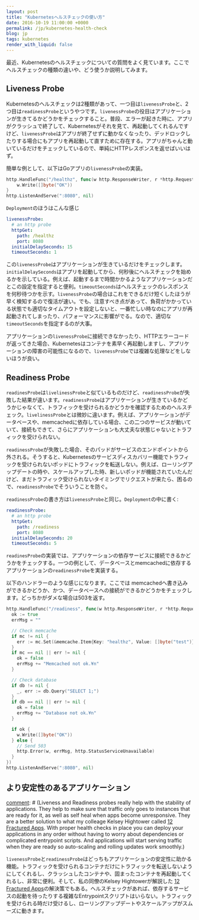 ```yaml
---
layout: post
title: "Kubernetesヘルスチェックの使い方"
date: 2016-10-19 11:00:00 +0000
permalink: /jp/kubernetes-health-check
blog: jp
tags: kubernetes
render_with_liquid: false
---
```


[comment]: # "I've seen a lot of questions about Kubernetes health checks recently and how they should be used. I'll do my best to explain them and the difference between the types of health checks and how each will affect your application."

最近、Kubernetesのヘルスチェックについての質問をよく見ています。ここでヘルスチェックの種類の違いや、どう使うか説明してみます。

## Liveness Probe

[comment]: # "Kubernetes health checks are divided into liveness and readiness probes. The purpose of liveness probes are to indicate that your application is running. Normally your app could just crash and Kubernetes will see that the app has terminated and restart it but the goal of liveness probes is to catch situations when an app has crashed or deadlocked without terminating. So a simple HTTP response should suffice here."

Kubernetesのヘルスチェックは2種類があって、一つ目は`livenessProbe`と、2つ目は`readinessProbe`というやつです。`livenessProbe`の役目はアプリケーションが生きてるかどうかをチェックすること。普段、エラーが起きた時に、アプリがクラッシュで終了して、Kubernetesがそれを見て、再起動してくれるんですけど、`livenessProbe`はアプリが終了せずに動かなくなったり、デッドロックしたりする場合にもアプリを再起動して直すために存在する。アプリがちゃんと動いているだけをチェックしているので、単純にHTTPレスポンスを返せばいいはず。

[comment]: # "As a simple example here is a health check I often use for my Go applications."

簡単な例として、以下はGoアプリの`livenessProbe`の実装。

```go
http.HandleFunc("/healthz", func(w http.ResponseWriter, r *http.Request) {
	w.Write([]byte("OK"))
}
http.ListenAndServe(":8080", nil)
```

[comment]: # "and in the deployment:"

`Deployment`のほうはこんな感じ

```yaml
livenessProbe:
  # an http probe
  httpGet:
    path: /healthz
    port: 8080
  initialDelaySeconds: 15
  timeoutSeconds: 1
```

[comment]: # "This just tells Kubernetes that the application is up and running. The `initialDelaySeconds` tells Kubernetes to delay starting the health checks for this number of seconds after it sees the pod is started. If your application takes a while to start up, you can play with this setting to help it out. The `timeoutSeconds` tells Kubernetes how long it should wait for responses for the health check. For liveness probes, this shouldn't be very long but you do want to give your app enough time to respond even in cases where it's under load."

この`livenessProbe`はアプリケーションが生きているだけをチェックします。`initialDelaySeconds`はアプリを起動してから、何秒後にヘルスチェックを始めるかを示している。例えば、起動するまで時間かかるようなアプリケーションだとこの設定を指定すると便利。`timeoutSeconds`はヘルスチェックのレスポンスを何秒待つかを示す。`livenessProbe`の場合はこれをできるだけ短くしたほうが早く検知するので復活が速い。でも、注意すべき点があって、負荷がかかっている状態でも適切なタイムアウトを設定しないと、一番忙しい時なのにアプリが再起動されてしまったり、パフォーマンスに影響がでる。なので、適切な`timeoutSeconds`を指定するのが大事。

[comment]: # "If the app never starts up or responds with an HTTP error code then Kubernetes will restart the pod. You will want to do your best to not do anything too fancy in liveness probes since it could cause disruptions in your app if your liveness probes start failing."

アプリケーションの`livenessProbe`に接続できなかったり、HTTPエラーコードが返ってきた場合、Kubernetesはコンテナを素早く再起動しますし、アプリケーションの障害の可能性になるので、`livenessProbe`では複雑な処理などをしないほうが良い。

## Readiness Probe

[comment]: # (Readiness probes are very similar to liveness probes except that the result of a failed probe is different. Readiness probes are meant to check if your application is ready to serve traffic. This is subtly different than liveness. For instance, say your application depends on a database and memcached. If both of these need to be up and running for your app to serve traffic, then you could say that both are required for your app's "readiness".)

`readinesProbe`は`livelinessProbe`と似ているものだけど、`readinessProbe`が失敗した結果が違います。`readinessProbe`はアプリケーションが生きているかどうかじゃなくて、トラフィックを受けられるかどうかを確認するためのヘルスチェック。`livelinessProbe`とは微妙に違います。例えば、アプリケーションがデータベースや、memcachedに依存している場合、この二つのサービスが動いていて、接続もできて、さらにアプリケーションも大丈夫な状態じゃないとトラフィックを受けられない。

[comment]: # "If the readiness probe for your app fails, then that pod is removed from the endpoints that make up a service. This makes it so that pods that are not ready will not have traffic sent to them by Kubernetes' service discovery mechanism. This is really helpful for situations where a new pod for a service gets started; scale up events, rolling updates, etc. Readiness probes make sure that pods are not sent traffic in the time between when they start up, and and when they are ready to serve traffic."

`readinessProbe`が失敗した場合、そのパッドがサービスのエンドポイントから外される。そうすると、Kubernetesのサービスディスカバリー機能でトラフィックを受けられないポッドにトラフィックを転送しない。例えば、ローリングアップデートの時や、スケールアップした時、新しいポッドが機能されていたんだけど、まだトラフィック受けられないタイミングでリクエストが来たら、困るので、`readinessProbe`でそういうことを防ぐ。

[comment]: # "The definition of a readiness probe is the same as liveness probes. Readiness probes are defined as part of a Deployment like so:"

`readinessProbe`の書き方は`livenessProbe`と同じ。`Deployment`の中に書く:

```yaml
readinessProbe:
  # an http probe
  httpGet:
    path: /readiness
    port: 8080
  initialDelaySeconds: 20
  timeoutSeconds: 5
```

[comment]: # "You will want to check that you can connect to all of your application's dependencies in your readiness probe. To use the example where we depend on a database, we will want to check that we are able to connect to both."

`readinesProbe`の実装では、アプリケーションの依存サービスに接続できるかどうかをチェックする。一つの例として、データベースとmemcachedに依存するアプリケーションの`readinessProbe`を実装する。

[comment]: # "Here's what that might look like. Here I check memcached and the database and if one is not available I return a 503 response status."

以下のハンドラーのような感じになります。ここでは memcachedへ書き込みができるかどうか、かつ、データベースへの接続ができるかどうかをチェックします。どっちかがダメな場合は503を返す。

```go
http.HandleFunc("/readiness", func(w http.ResponseWriter, r *http.Request) {
  ok := true
  errMsg = ""

  // Check memcache
  if mc != nil {
    err := mc.Set(&memcache.Item{Key: "healthz", Value: []byte("test")})
  }
  if mc == nil || err != nil {
    ok = false
    errMsg += "Memcached not ok.¥n"
  }

  // Check database
  if db != nil {
    _, err := db.Query("SELECT 1;")
  }
  if db == nil || err != nil {
    ok = false
    errMsg += "Database not ok.¥n"
  }

  if ok {
    w.Write([]byte("OK"))
  } else {
    // Send 503
    http.Error(w, errMsg, http.StatusServiceUnavailable)
  }
})
http.ListenAndServe(":8080", nil)
```

## より安定性のあるアプリケーション

[comment]: # (Liveness and Readiness probes really help with the stability of applications. They help to make sure that traffic only goes to instances that are ready for it, as well as self heal when apps become unresponsive. They are a better solution to what my colleage Kelsey Hightower called [12 Fractured Apps](https://medium.com/@kelseyhightower/12-fractured-apps-1080c73d481c). With proper health checks in place you can deploy your applications in any order without having to worry about dependencies or complicated entrypoint scripts. And applications will start serving traffic when they are ready so auto-scaling and rolling updates work smoothly.)

`livenessProbe`と`readinessProbe`はどっちもアプリケーションの安定性に助かる機能。トラフィックを受けられるコンテナだけにトラフィックを転送しないようにしてくれるし、クラッシュしたコンテナや、固まったコンテナを再起動してくれるし、非常に便利。そして、私の同僚のKelsey Hightowerが解説した [12 Fractured Apps](https://medium.com/@kelseyhightower/12-fractured-apps-1080c73d481c)の解決策でもある。ヘルスチェックがあれば、依存するサービスの起動を待ったりする複雑なEntrypointスクリプトはいらない。トラフィックを受けられる時だけ受けるし、ローリングアップデートやスケールアップがスムーズに動きます。
